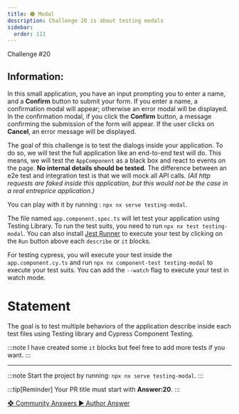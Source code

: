 ```yaml
---
title: 🟠 Modal
description: Challenge 20 is about testing modals
sidebar:
  order: 111
---
```


<div class="chip">Challenge #20</div>

## Information:

In this small application, you have an input prompting you to enter a name, and a **Confirm** button to submit your form.
If you enter a name, a confirmation modal will appear; otherwise an error modal will be displayed.
In the confirmation modal, if you click the **Confirm** button, a message confirming the submission of the form will appear. If the user clicks on **Cancel**, an error message will be displayed.

The goal of this challenge is to test the dialogs inside your application. To do so, we will test the full application like an end-to-end test will do. This means, we will test the `AppComponent` as a black box and react to events on the page. <b>No internal details should be tested</b>. The difference between an e2e test and integration test is that we will mock all API calls. _(All http requests are faked inside this application, but this would not be the case in a real entreprice application.)_

You can play with it by running : `npx nx serve testing-modal`.

The file named `app.component.spec.ts` will let test your application using Testing Library. To run the test suits, you need to run `npx nx test testing-modal`. You can also install [Jest Runner](https://marketplace.visualstudio.com/items?itemName=firsttris.vscode-jest-runner) to execute your test by clicking on the `Run` button above each `describe` or `it` blocks.

For testing cypress, you will execute your test inside the `app.component.cy.ts` and run `npx nx component-test testing-modal` to execute your test suits. You can add the `--watch` flag to execute your test in watch mode.

# Statement

The goal is to test multiple behaviors of the application describe inside each test files using Testing library and Cypress Component Testing.

:::note
I have created some `it` blocks but feel free to add more tests if you want.
:::

---

:::note
Start the project by running: `npx nx serve testing-modal`.
:::

:::tip[Reminder]
Your PR title must start with <b>Answer:20</b>.
:::

<div class="article-footer">
  <a
    href="https://github.com/tomalaforge/angular-challenges/pulls?q=label%3A20+label%3Aanswer"
    alt="Modal community solutions">
    ❖ Community Answers
  </a>
  <a
    href='https://github.com/tomalaforge/angular-challenges/pulls?q=label%3A20+label%3A"answer+author"'
    alt="Modal solution author">
    ▶︎ Author Answer
  </a>
  </div>
